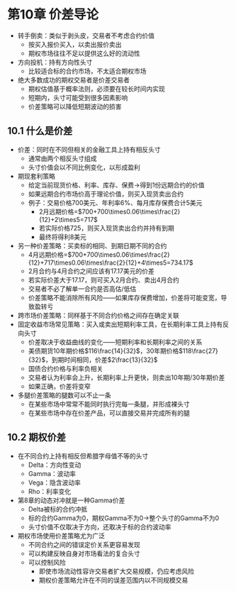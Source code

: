 # 第10章 价差导论

* 转手倒卖：类似于剥头皮，交易者不考虑合约价值
  * 按买入报价买入，以卖出报价卖出
  * 期权市场往往不足以提供这么好的流动性
* 方向投机：持有方向性头寸
  * 比较适合标的合约市场，不太适合期权市场
* 绝大多数成功的期权交易者是价差交易者
  * 期权估值基于概率法则，必须要在较长时间内实现
  * 短期内，头寸可能受到很多因素影响
  * 价差策略可以降低短期波动的损害

## 10.1 什么是价差

* 价差：同时在不同但相关的金融工具上持有相反头寸
  * 通常由两个相反头寸组成
  * 头寸价值会以不同比例变化，以形成盈利
* 期现套利策略
  * 给定当前现货价格、利率、库存、保费→得到1份远期合约的价值
  * 如果远期合约市场价高于理论价值，则买入现货卖出合约
  * 例子：交易价格700美元、年利率6%、每月库存保费合计5美元
    * 2月远期价格=$700+700\times0.06\times\frac{2}{12}+2\times5=717$
    * 若实际价格725，则买入现货卖出合约并持有到期
    * 最终将得利8美元
* 另一种价差策略：买卖标的相同、到期日期不同的合约
  * 4月远期价格=$700+700\times0.06\times\frac{2}{12}+717\times0.06\times\frac{2}{12}+4\times5=734.17$
  * 2月合约与4月合约之间应该有17.17美元的价差
  * 若实际价差大于17.17，则可买入2月合约、卖出4月合约
  * 交易者不必了解单一合约是否高估/低估
  * 价差策略不能消除所有风险——如果库存保费增加，价差将可能变宽，导致盈转亏
* 跨市场价差策略：同样基于不同合约价格之间存在确定关联
* 固定收益市场常见策略：买入或卖出短期利率工具，在长期利率工具上持有反向头寸
  * 价差取决于收益曲线的变化——短期利率和长期利率之间的关系
  * 美债期货10年期价格$116\frac{14}{32}$，30年期价格$118\frac{27}{32}$，到期时间相同，价差$2\frac{13}{32}$
  * 国债合约价格与利率负相关
  * 交易者认为利率会上升，长期利率上升更快，则卖出10年期/30年期价差
  * 如果正确，价差将变窄
* 多腿价差策略的腿数可以不止一条
  * 在某些市场中常常不能同时执行完每一条腿，并形成裸头寸
  * 在某些市场中存在价差产品，可以直接交易并完成所有的腿

## 10.2 期权价差

* 在不同合约上持有相反但希腊字母值不等的头寸
  * Delta：方向性变动
  * Gamma：波动率
  * Vega：隐含波动率
  * Rho：利率变化
* 第8章的动态对冲就是一种Gamma价差
  * Delta被标的合约冲抵
  * 标的合约Gamma为0，期权Gamma不为0→整个头寸的Gamma不为0
  * 头寸价值不仅取决于方向，还取决于标的合约波动率
* 期权市场使用价差策略尤为广泛
  * 不同合约之间的错误定价关系更容易发现
  * 可以构建反映自身对市场看法的复合头寸
  * 可以控制风险
    * 即使市场流动性容许交易者扩大交易规模，仍应考虑风险
    * 期权价差策略允许在不同的误差范围内以不同规模交易